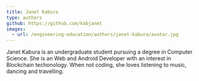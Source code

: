 ```yaml
---
title: Janet Kabura
type: authors
github: https://github.com/kabjanet
images:
  - url: /engineering-education/authors/janet-kabura/avatar.jpg
---
```

Janet Kabura is an undergraduate student pursuing a degree in Computer Science. She is an Web and Android Developer with an interest in Blockchain techonology. When not coding, she loves listening to music, dancing and travelling.